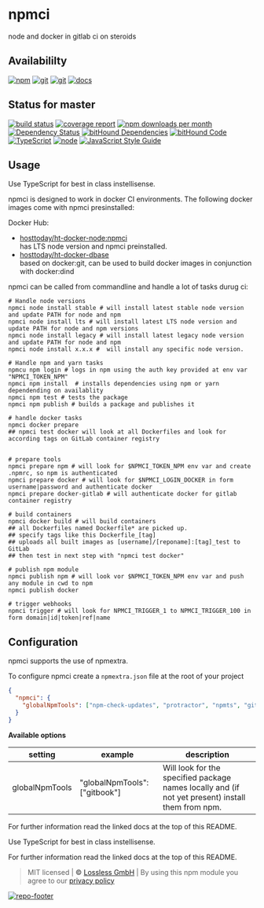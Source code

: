 # npmci

node and docker in gitlab ci on steroids

## Availabililty

[![npm](https://shipzone.gitlab.io/assets/repo-button-npm.svg)](https://www.npmjs.com/package/@shipzone/npmci)
[![git](https://shipzone.gitlab.io/assets/repo-button-git.svg)](https://GitLab.com/shipzone/npmci)
[![git](https://shipzone.gitlab.io/assets/repo-button-mirror.svg)](https://github.com/shipzone/npmci)
[![docs](https://shipzone.gitlab.io/assets/repo-button-docs.svg)](https://shipzone.gitlab.io/npmci/)

## Status for master

[![build status](https://GitLab.com/shipzone/npmci/badges/master/build.svg)](https://GitLab.com/shipzone/npmci/commits/master)
[![coverage report](https://GitLab.com/shipzone/npmci/badges/master/coverage.svg)](https://GitLab.com/shipzone/npmci/commits/master)
[![npm downloads per month](https://img.shields.io/npm/dm/npmci.svg)](https://www.npmjs.com/package/@shipzone/npmci)
[![Dependency Status](https://david-dm.org/shipzone/npmci.svg)](https://david-dm.org/shipzone/npmci)
[![bitHound Dependencies](https://www.bithound.io/github/shipzone/npmci/badges/dependencies.svg)](https://www.bithound.io/github/shipzone/npmci/master/dependencies/npm)
[![bitHound Code](https://www.bithound.io/github/shipzone/npmci/badges/code.svg)](https://www.bithound.io/github/shipzone/npmci)
[![TypeScript](https://img.shields.io/badge/TypeScript-2.x-blue.svg)](https://nodejs.org/dist/latest-v6.x/docs/api/)
[![node](https://img.shields.io/badge/node->=%206.x.x-blue.svg)](https://nodejs.org/dist/latest-v6.x/docs/api/)
[![JavaScript Style Guide](https://img.shields.io/badge/code%20style-standard-brightgreen.svg)](http://standardjs.com/)

## Usage

Use TypeScript for best in class instellisense.

npmci is designed to work in docker CI environments. The following docker images come with npmci presinstalled:

Docker Hub:

- [hosttoday/ht-docker-node:npmci](https://hub.docker.com/r/hosttoday/ht-docker-node/)  
  has LTS node version and npmci preinstalled.
- [hosttoday/ht-docker-dbase](https://hub.docker.com/r/hosttoday/ht-docker-dbase/)  
  based on docker:git, can be used to build docker images in conjunction with docker:dind

npmci can be called from commandline and handle a lot of tasks durug ci:

```shell
# Handle node versions
npmci node install stable # will install latest stable node version and update PATH for node and npm
npmci node install lts # will install latest LTS node version and update PATH for node and npm versions
npmci node install legacy # will install latest legacy node version and update PATH for node and npm
npmci node install x.x.x #  will install any specific node version.

# Handle npm and yarn tasks
npmcu npm login # logs in npm using the auth key provided at env var "NPMCI_TOKEN_NPM"
npmci npm install  # installs dependencies using npm or yarn dependending on availablity
npmci npm test # tests the package
npmci npm publish # builds a package and publishes it

# handle docker tasks
npmci docker prepare
## npmci test docker will look at all Dockerfiles and look for according tags on GitLab container registry


# prepare tools
npmci prepare npm # will look for $NPMCI_TOKEN_NPM env var and create .npmrc, so npm is authenticated
npmci prepare docker # will look for $NPMCI_LOGIN_DOCKER in form username|password and authenticate docker
npmci prepare docker-gitlab # will authenticate docker for gitlab container registry

# build containers
npmci docker build # will build containers
## all Dockerfiles named Dockerfile* are picked up.
## specify tags like this Dockerfile_[tag]
## uploads all built images as [username]/[reponame]:[tag]_test to GitLab
## then test in next step with "npmci test docker"

# publish npm module
npmci publish npm # will look vor $NPMCI_TOKEN_NPM env var and push any module in cwd to npm
npmci publish docker

# trigger webhooks
npmci trigger # will look for NPMCI_TRIGGER_1 to NPMCI_TRIGGER_100 in form domain|id|token|ref|name
```

## Configuration

npmci supports the use of npmextra.

To configure npmci create a `npmextra.json` file at the root of your project

```json
{
  "npmci": {
    "globalNpmTools": ["npm-check-updates", "protractor", "npmts", "gitzone"]
  }
}
```

**Available options**

| setting        | example                       | description                                                                                       |
| -------------- | ----------------------------- | ------------------------------------------------------------------------------------------------- |
| globalNpmTools | "globalNpmTools": ["gitbook"] | Will look for the specified package names locally and (if not yet present) install them from npm. |

For further information read the linked docs at the top of this README.

Use TypeScript for best in class instellisense.

For further information read the linked docs at the top of this README.

> MIT licensed | **&copy;** [Lossless GmbH](https://lossless.gmbh)
> | By using this npm module you agree to our [privacy policy](https://lossless.gmbH/privacy.html)

[![repo-footer](https://shipzone.gitlab.io/assets/repo-footer.svg)](https://push.rocks)
